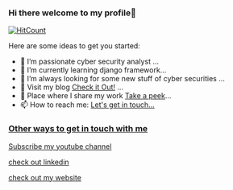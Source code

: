 ### Hi there welcome to my profile👋

[![HitCount](http://hits.dwyl.com/rush2hell/rush2hell.svg)](http://hits.dwyl.com/rush2hell/rush2hell)

Here are some ideas to get you started:

- 🔭 I’m passionate cyber security analyst ...
- 🌱 I’m currently learning django framework...
- 👯 I’m always looking for some new stuff of cyber securities ...
- 🤔 Visit my blog [Check it Out!](https://blog.rushabhhub.com/) ...
- 💬 Place where I share my work [Take a peek](https://www.youtube.com/channel/UCWfGrDwkZrWpePRlwif-QMQ)...
- 📫 How to reach me: <a href="https://rushabhhub.com/">Let's get in touch...
  
 ### Other ways to get in touch with me
 
[Subscribe my youtube channel](https://www.youtube.com/channel/UCWfGrDwkZrWpePRlwif-QMQ)
 
[check out linkedin](www.linkedin.com/in/rushabh1998)

[check out my website](https://rushabhhub.com/)

